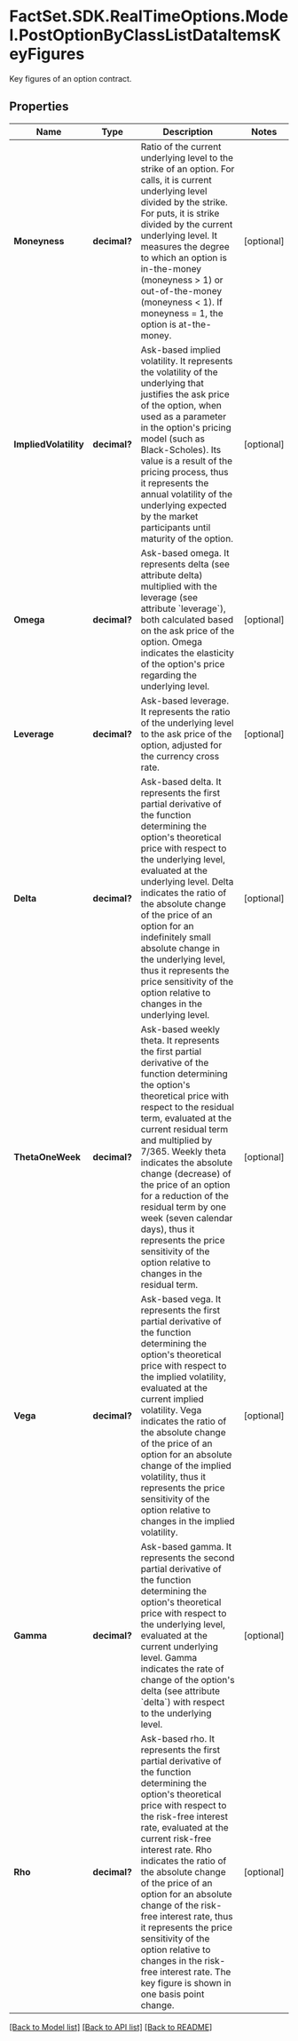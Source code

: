 # FactSet.SDK.RealTimeOptions.Model.PostOptionByClassListDataItemsKeyFigures
Key figures of an option contract.

## Properties

Name | Type | Description | Notes
------------ | ------------- | ------------- | -------------
**Moneyness** | **decimal?** | Ratio of the current underlying level to the strike of an option. For calls, it is current underlying level divided by the strike. For puts, it is strike divided by the current underlying level. It measures the degree to which an option is in-the-money (moneyness &gt; 1) or out-of-the-money (moneyness &lt; 1). If moneyness &#x3D; 1, the option is at-the-money. | [optional] 
**ImpliedVolatility** | **decimal?** | Ask-based implied volatility. It represents the volatility of the underlying that justifies the ask price of the option, when used as a parameter in the option&#39;s pricing model (such as Black-Scholes). Its value is a result of the pricing process, thus it represents the annual volatility of the underlying expected by the market participants until maturity of the option. | [optional] 
**Omega** | **decimal?** | Ask-based omega. It represents delta (see attribute delta) multiplied with the leverage (see attribute &#x60;leverage&#x60;), both calculated based on the ask price of the option. Omega indicates the elasticity of the option&#39;s price regarding the underlying level. | [optional] 
**Leverage** | **decimal?** | Ask-based leverage. It represents the ratio of the underlying level to the ask price of the option, adjusted for the currency cross rate. | [optional] 
**Delta** | **decimal?** | Ask-based delta. It represents the first partial derivative of the function determining the option&#39;s theoretical price with respect to the underlying level, evaluated at the underlying level. Delta indicates the ratio of the absolute change of the price of an option for an indefinitely small absolute change in the underlying level, thus it represents the price sensitivity of the option relative to changes in the underlying level. | [optional] 
**ThetaOneWeek** | **decimal?** | Ask-based weekly theta. It represents the first partial derivative of the function determining the option&#39;s theoretical price with respect to the residual term, evaluated at the current residual term and multiplied by 7/365. Weekly theta indicates the absolute change (decrease) of the price of an option for a reduction of the residual term by one week (seven calendar days), thus it represents the price sensitivity of the option relative to changes in the residual term. | [optional] 
**Vega** | **decimal?** | Ask-based vega. It represents the first partial derivative of the function determining the option&#39;s theoretical price with respect to the implied volatility, evaluated at the current implied volatility. Vega indicates the ratio of the absolute change of the price of an option for an absolute change of the implied volatility, thus it represents the price sensitivity of the option relative to changes in the implied volatility. | [optional] 
**Gamma** | **decimal?** | Ask-based gamma. It represents the second partial derivative of the function determining the option&#39;s theoretical price with respect to the underlying level, evaluated at the current underlying level. Gamma indicates the rate of change of the option&#39;s delta (see attribute &#x60;delta&#x60;) with respect to the underlying level. | [optional] 
**Rho** | **decimal?** | Ask-based rho. It represents the first partial derivative of the function determining the option&#39;s theoretical price with respect to the risk-free interest rate, evaluated at the current risk-free interest rate. Rho indicates the ratio of the absolute change of the price of an option for an absolute change of the risk-free interest rate, thus it represents the price sensitivity of the option relative to changes in the risk-free interest rate. The key figure is shown in one basis point change. | [optional] 

[[Back to Model list]](../README.md#documentation-for-models) [[Back to API list]](../README.md#documentation-for-api-endpoints) [[Back to README]](../README.md)

